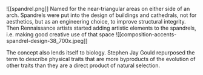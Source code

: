 ![[spandrel.png]]
Named for the near-triangular areas on either side of an arch. Spandrels were put into the design of buildings and cathedrals, not for aesthetics, but as an engineering choice, to improve structural integrity. Then Rennaissance artists started adding artistic elements to the spandrels, i.e. making good creative use of that space
![[composition-accents-spandrel-design-38_700x.jpeg]]


The concept also lends itself to biology. Stephen Jay Gould repurposed the term to describe physical traits that are more byproducts of the evolution of other traits than they are a direct product of natural selection.